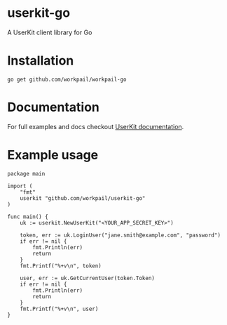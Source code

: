 # userkit-go
A UserKit client library for Go

# Installation

```
go get github.com/workpail/workpail-go
```

# Documentation

For full examples and docs checkout [UserKit documentation][userkit-docs].

# Example usage

```
package main

import (
	"fmt"
	userkit "github.com/workpail/userkit-go"
)

func main() {
	uk := userkit.NewUserKit("<YOUR_APP_SECRET_KEY>")

	token, err := uk.LoginUser("jane.smith@example.com", "password")
	if err != nil {
		fmt.Println(err)
		return
	}
	fmt.Printf("%+v\n", token)

	user, err := uk.GetCurrentUser(token.Token)
	if err != nil {
		fmt.Println(err)
		return
	}
	fmt.Printf("%+v\n", user)
}

```

[userkit-docs]: https://docs.userkit.io
